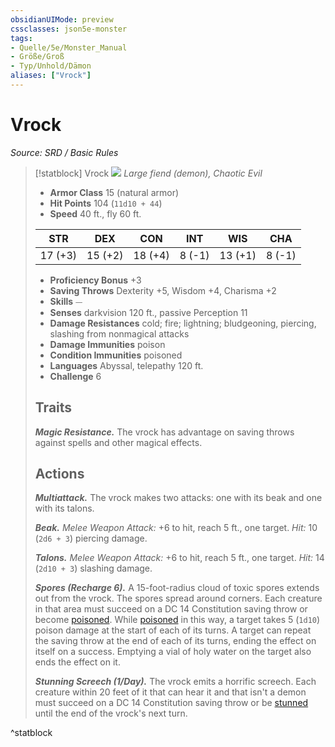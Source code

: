 ```yaml
---
obsidianUIMode: preview
cssclasses: json5e-monster
tags:
- Quelle/5e/Monster_Manual
- Größe/Groß
- Typ/Unhold/Dämon
aliases: ["Vrock"]
---
```

# Vrock
*Source: SRD / Basic Rules*  

> [!statblock] Vrock
> ![](compendium/bestiary/fiend/token/vrock.png#token)
> *Large fiend (demon), Chaotic Evil*
> 
> - **Armor Class** 15  (natural armor)
> - **Hit Points** 104 (`11d10 + 44`)
> - **Speed** 40 ft., fly 60 ft.
> 
> |STR|DEX|CON|INT|WIS|CHA|
> |:---:|:---:|:---:|:---:|:---:|:---:|
> |17 (+3)|15 (+2)|18 (+4)| 8 (-1)|13 (+1)| 8 (-1)|
> 
> - **Proficiency Bonus** +3
> - **Saving Throws** Dexterity +5, Wisdom +4, Charisma +2
> - **Skills** ⏤
> - **Senses** darkvision 120 ft., passive Perception 11
> - **Damage Resistances** cold; fire; lightning; bludgeoning, piercing, slashing from nonmagical attacks
> - **Damage Immunities** poison
> - **Condition Immunities** poisoned
> - **Languages** Abyssal, telepathy 120 ft.
> - **Challenge** 6
> 
> ## Traits
> 
> ***Magic Resistance.*** The vrock has advantage on saving throws against spells and other magical effects.
> 
> ## Actions
> 
> ***Multiattack.*** The vrock makes two attacks: one with its beak and one with its talons.
> 
> ***Beak.*** *Melee Weapon Attack:* +6 to hit, reach 5 ft., one target. *Hit:* 10 (`2d6 + 3`) piercing damage.
> 
> ***Talons.*** *Melee Weapon Attack:* +6 to hit, reach 5 ft., one target. *Hit:* 14 (`2d10 + 3`) slashing damage.
> 
> ***Spores (Recharge 6).*** A 15-foot-radius cloud of toxic spores extends out from the vrock. The spores spread around corners. Each creature in that area must succeed on a DC 14 Constitution saving throw or become [poisoned](rules/conditions.md#poisoned). While [poisoned](rules/conditions.md#poisoned) in this way, a target takes 5 (`1d10`) poison damage at the start of each of its turns. A target can repeat the saving throw at the end of each of its turns, ending the effect on itself on a success. Emptying a vial of holy water on the target also ends the effect on it.
> 
> ***Stunning Screech (1/Day).*** The vrock emits a horrific screech. Each creature within 20 feet of it that can hear it and that isn't a demon must succeed on a DC 14 Constitution saving throw or be [stunned](rules/conditions.md#stunned) until the end of the vrock's next turn.
^statblock